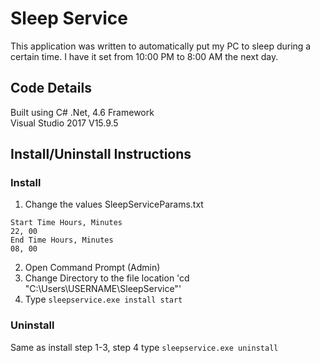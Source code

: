 # Sleep Service
This application was written to automatically put my PC to sleep during a certain time. I have it set from 10:00 PM to 8:00 AM the next day.

## Code Details
Built using C# .Net, 4.6 Framework  
Visual Studio 2017 V15.9.5

## Install/Uninstall Instructions
### Install
1. Change the values SleepServiceParams.txt
```
Start Time Hours, Minutes  
22, 00  
End Time Hours, Minutes  
08, 00
```
2. Open Command Prompt (Admin)
3. Change Directory to the file location 
'cd "C:\Users\USERNAME\SleepService"'
4. Type `sleepservice.exe install start`

### Uninstall
Same as install step 1-3, step 4 type `sleepservice.exe uninstall`